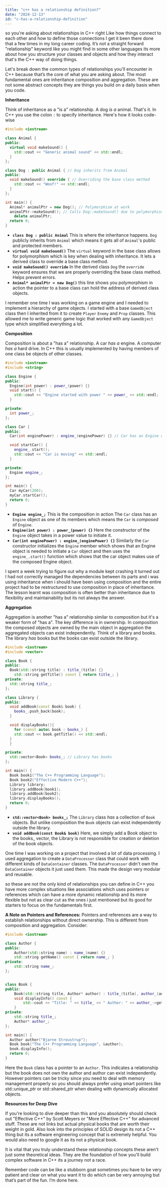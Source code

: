```yaml
---
title: "c++ has a relationship definition?"
date: "2024-12-13"
id: "c-has-a-relationship-definition"
---
```


 so you're asking about relationships in C++ right Like how things connect to each other and how to define those connections I get it been there done that a few times in my long career coding. It’s not a straight forward "relationship" keyword like you might find in some other languages its more about how you structure your classes and objects and how they interact that's the C++ way of doing things.

Let's break down the common types of relationships you'll encounter in C++ because that’s the core of what you are asking about. The most fundamental ones are inheritance composition and aggregation. These are not some abstract concepts they are things you build on a daily basis when you code.

**Inheritance**

Think of inheritance as a "is a" relationship. A dog *is a* animal. That's it. In C++ you use the colon `:` to specify inheritance. Here's how it looks code-wise

```cpp
#include <iostream>

class Animal {
public:
  virtual void makeSound() {
    std::cout << "Generic animal sound" << std::endl;
  }
};

class Dog : public Animal { // Dog inherits from Animal
public:
  void makeSound() override { // Overriding the base class method
    std::cout << "Woof!" << std::endl;
  }
};

int main() {
  Animal* animalPtr = new Dog(); // Polymorphism at work
  animalPtr->makeSound(); // Calls Dog::makeSound() due to polymorphism.
    delete animalPtr;
  return 0;
}
```

*   **`class Dog : public Animal`** This is where the inheritance happens. `Dog` publicly inherits from `Animal` which means it gets all of `Animal`'s public and protected members.
*   **`virtual void makeSound()`** The `virtual` keyword in the base class allows for polymorphism which is key when dealing with inheritance. It lets a derived class to override a base class method.
*   **`void makeSound() override`** In the derived class `Dog` the `override` keyword ensures that we are properly overriding the base class method. Helps prevent errors.
*   **`Animal* animalPtr = new Dog()`** this line shows you polymorphism in action the pointer to a base class can hold the address of derived class objects.

I remember one time I was working on a game engine and I needed to implement a hierarchy of game objects. I started with a base `GameObject` class then I inherited from it to create `Player` `Enemy` and `Prop` classes. This allowed me to write generic game logic that worked with any `GameObject` type which simplified everything a lot.

**Composition**

Composition is about a "has a" relationship. A car *has a* engine. A computer *has a* hard drive. In C++ this is usually implemented by having members of one class be objects of other classes.

```cpp
#include <iostream>
#include <string>

class Engine {
public:
  Engine(int power) : power_(power) {}
  void start() {
    std::cout << "Engine started with power " << power_ << std::endl;
  }

private:
  int power_;
};

class Car {
public:
  Car(int enginePower) : engine_(enginePower) {} // Car has an Engine object

  void startCar() {
    engine_.start();
    std::cout << "Car is moving" << std::endl;
  }

private:
  Engine engine_;
};

int main() {
  Car myCar(200);
  myCar.startCar();
  return 0;
}
```

*   **`Engine engine_;`** This is the composition in action The `Car` class has an `Engine` object as one of its members which means the `Car` is *composed* of `Engine`.
*   **`Engine(int power) : power_(power) {}`** Here the constructor of the `Engine` object takes in a power value to initiate it.
*   **`Car(int enginePower) : engine_(enginePower) {}`** Similarly the `Car` constructor initializes the `Engine` member which shows that an Engine object is needed to initiate a `Car` object and then uses the `engine_.start()` function which shows that the car object makes use of the composed Engine object.

I spent a week trying to figure out why a module kept crashing it turned out I had not correctly managed the dependencies between its parts and i was using inheritance when i should have been using composition and the entire project had to be restructured to use composition in place of inheritance. The lesson learnt was composition is often better than inheritance due to flexibility and maintainability but its not always the answer.

**Aggregation**

Aggregation is another "has a" relationship similar to composition but it's a weaker form of "has a". The key difference is in ownership. In composition the composed objects are owned by the main object in aggregation the aggregated objects can exist independently. Think of a library and books. The library *has* books but the books can exist outside the library.

```cpp
#include <iostream>
#include <vector>

class Book {
public:
  Book(std::string title) : title_(title) {}
    std::string getTitle() const { return title_; }
private:
  std::string title_;
};

class Library {
public:
  void addBook(const Book& book) {
    books_.push_back(book);
  }

  void displayBooks(){
    for (const auto& book : books_) {
    std::cout << book.getTitle() << std::endl;
  }
  }

private:
  std::vector<Book> books_; // Library has books
};

int main() {
  Book book1("The C++ Programming Language");
  Book book2("Effective Modern C++");
  Library library;
  library.addBook(book1);
  library.addBook(book2);
  library.displayBooks();
  return 0;
}
```

*   **`std::vector<Book> books_;`** The `Library` class *has* a collection of `Book` objects. But unlike composition the `Book` objects can exist independently outside the library.
*  **`void addBook(const Book& book)`** Here, we simply add a Book object to the books_ vector, the Library is not responsible for creation or deletion of the book objects.

One time I was working on a project that involved a lot of data processing. I used aggregation to create a `DataProcessor` class that could work with different kinds of `DataContainer` classes. The `DataProcessor` didn't own the `DataContainer` objects it just used them. This made the design very modular and reusable.

 so these are not the only kind of relationships you can define in C++ you have more complex situations like associations which uses pointers or references which can have a more dynamic relationship and its more flexible but not as clear cut as the ones i just mentioned but its good for starters to focus on the fundamentals first.

**A Note on Pointers and References:**
Pointers and references are a way to establish relationships without direct ownership. This is different from composition and aggregation. Consider:

```cpp
#include <iostream>

class Author {
public:
    Author(std::string name) : name_(name) {}
    std::string getName() const { return name_; }
private:
    std::string name_;
};


class Book {
public:
    Book(std::string title, Author* author) : title_(title), author_(author) {}
    void displayInfo() const {
        std::cout << "Title: " << title_ << " Author: " << author_->getName() << std::endl;
    }
private:
    std::string title_;
    Author* author_;
};

int main() {
  Author author("Bjarne Stroustrup");
  Book book("The C++ Programming Language", &author);
  book.displayInfo();
  return 0;
}
```
Here the `Book` class has a pointer to an `Author`. This indicates a relationship but the book does not own the author and author can exist independently. However pointers can be tricky since you need to deal with memory management properly so you should always prefer using smart pointers like std::unique_ptr or std::shared_ptr when dealing with dynamically allocated objects.

**Resources for Deep Dive**

If you're looking to dive deeper than this and you absolutely should check out "Effective C++" by Scott Meyers or "More Effective C++" for advanced stuff. These are not links but actual physical books that are worth their weight in gold. Also look into the principles of SOLID design its not a C++ thing but its a software engineering concept that is extremely helpful. You would also need to google it as its not a physical book.

It is vital that you truly understand these relationship concepts these aren't just some theoretical ideas. They are the foundation of how you'll build complex software in C++ its a journey not a race.

Remember code can be like a stubborn goat sometimes you have to be very patient and clear on what you want it to do which can be very annoying but that’s part of the fun.  I’m done here.
